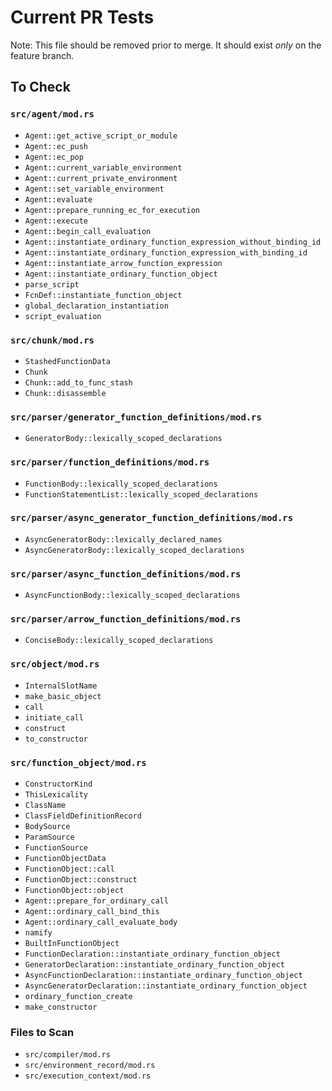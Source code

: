 # Current PR Tests

Note: This file should be removed prior to merge. It should exist _only_ on the feature branch.

## To Check

### `src/agent/mod.rs`

* `Agent::get_active_script_or_module`
* `Agent::ec_push`
* `Agent::ec_pop`
* `Agent::current_variable_environment`
* `Agent::current_private_environment`
* `Agent::set_variable_environment`
* `Agent::evaluate`
* `Agent::prepare_running_ec_for_execution`
* `Agent::execute`
* `Agent::begin_call_evaluation`
* `Agent::instantiate_ordinary_function_expression_without_binding_id`
* `Agent::instantiate_ordinary_function_expression_with_binding_id`
* `Agent::instantiate_arrow_function_expression`
* `Agent::instantiate_ordinary_function_object`
* `parse_script`
* `FcnDef::instantiate_function_object`
* `global_declaration_instantiation`
* `script_evaluation`

### `src/chunk/mod.rs`

* `StashedFunctionData`
* `Chunk`
* `Chunk::add_to_func_stash`
* `Chunk::disassemble`

### `src/parser/generator_function_definitions/mod.rs`

* `GeneratorBody::lexically_scoped_declarations`

### `src/parser/function_definitions/mod.rs`

* `FunctionBody::lexically_scoped_declarations`
* `FunctionStatementList::lexically_scoped_declarations`

### `src/parser/async_generator_function_definitions/mod.rs`

* `AsyncGeneratorBody::lexically_declared_names`
* `AsyncGeneratorBody::lexically_scoped_declarations`

### `src/parser/async_function_definitions/mod.rs`

* `AsyncFunctionBody::lexically_scoped_declarations`

### `src/parser/arrow_function_definitions/mod.rs`

* `ConciseBody::lexically_scoped_declarations`

### `src/object/mod.rs`

* `InternalSlotName`
* `make_basic_object`
* `call`
* `initiate_call`
* `construct`
* `to_constructor`

### `src/function_object/mod.rs`

* `ConstructorKind`
* `ThisLexicality`
* `ClassName`
* `ClassFieldDefinitionRecord`
* `BodySource`
* `ParamSource`
* `FunctionSource`
* `FunctionObjectData`
* `FunctionObject::call`
* `FunctionObject::construct`
* `FunctionObject::object`
* `Agent::prepare_for_ordinary_call`
* `Agent::ordinary_call_bind_this`
* `Agent::ordinary_call_evaluate_body`
* `namify`
* `BuiltInFunctionObject`
* `FunctionDeclaration::instantiate_ordinary_function_object`
* `GeneratorDeclaration::instantiate_ordinary_function_object`
* `AsyncFunctionDeclaration::instantiate_ordinary_function_object`
* `AsyncGeneratorDeclaration::instantiate_ordinary_function_object`
* `ordinary_function_create`
* `make_constructor`

### Files to Scan

* `src/compiler/mod.rs`
* `src/environment_record/mod.rs`
* `src/execution_context/mod.rs`
